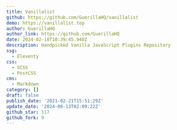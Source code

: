 ```yaml
---
title: Vanillalist
github: https://github.com/GuerillaHQ/vanillalist
demo: https://vanillalist.top
author: GuerillaHQ
author_link: https://github.com/GuerillaHQ
date: 2024-02-18T10:39:45.948Z
description: Handpicked Vanilla JavaScript Plugins Repository
ssg:
  - Eleventy
css:
  - SCSS
  - PostCSS
cms:
  - Markdown
category: []
draft: false
publish_date: '2021-02-21T15:51:29Z'
update_date: '2024-06-13T02:09:22Z'
github_star: 117
github_fork: 9
---
```

